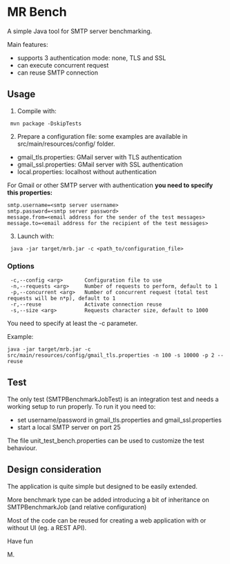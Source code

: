 # MR Bench

A simple Java tool for SMTP server benchmarking.

Main features:

- supports 3 authentication mode: none, TLS and SSL
- can execute concurrent request
- can reuse SMTP connection

## Usage

1. Compile with:

```
 mvn package -DskipTests
```

2. Prepare a configuration file: some examples are available in src/main/resources/config/ folder.

- gmail_tls.properties: GMail server with TLS authentication
- gmail_ssl.properties: GMail server with SSL authentication
- local.properties: localhost without authentication

For Gmail or other SMTP server with authentication **you need to specify this properties:**

```
smtp.username=<smtp server username>
smtp.password=<smtp server password>
message.from=<email address for the sender of the test messages>
message.to=<email address for the recipient of the test messages>
```

3. Launch with:

```
 java -jar target/mrb.jar -c <path_to/configuration_file>
```

### Options

```
 -c,--config <arg>       Configuration file to use
 -n,--requests <arg>     Number of requests to perform, default to 1
 -p,--concurrent <arg>   Number of concurrent request (total test requests will be n*p), default to 1
 -r,--reuse              Activate connection reuse
 -s,--size <arg>         Requests character size, default to 1000
```

You need to specify at least the -c parameter. 

Example:

```
java -jar target/mrb.jar -c src/main/resources/config/gmail_tls.properties -n 100 -s 10000 -p 2 --reuse
```

## Test

The only test (SMTPBenchmarkJobTest) is an integration test and needs a working setup to run properly.
To run it you need to:

- set username/password in gmail_tls.properties and gmail_ssl.properties
- start a local SMTP server on port 25

The file unit_test_bench.properties can be used to customize the test behaviour.
 
## Design consideration

The application is quite simple but designed to be easily extended.
 
More benchmark type can be added introducing a bit of inheritance on SMTPBenchmarkJob (and relative configuration)

Most of the code can be reused for creating a web application with or without UI (eg. a REST API).

Have fun

M.